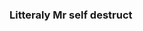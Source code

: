 ### Litteraly Mr self destruct

<!--
**AlexanderAverin/AlexanderAverin** is a ✨ _special_ ✨ repository because its `README.md` (this file) appears on your GitHub profile.
### Hi there 👋
### Average CS MSU enjoyer...
Here are some ideas to get you started:

- 🔭 I’m currently working on ...
- 🌱 I’m currently learning ...
- 👯 I’m looking to collaborate on ...
- 🤔 I’m looking for help with ...
- 💬 Ask me about ...
- 📫 How to reach me: ...
- 😄 Pronouns: ...
- ⚡ Fun fact: ...
-->
